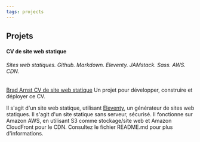 ```yaml
---
tags: projects
---
```


## Projets
#### CV de site web statique
###### Sites web statiques. Github. Markdown. Eleventy. JAMstack. Sass. AWS. CDN.

[Brad Arnst CV de site web statique](https://github.com/bradarnst/newcv) Un projet pour développer, construire et déployer ce CV.

Il s'agit d'un site web statique, utilisant [Eleventy](https://www.11ty.dev/), un générateur de sites web statiques. Il s'agit d'un site statique sans serveur, sécurisé. Il fonctionne sur Amazon AWS, en utilisant S3 comme stockage/site web et Amazon CloudFront pour le CDN. Consultez le fichier README.md pour plus d'informations.
